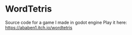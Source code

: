 # WordTetris

Source code for a game I made in godot engine
Play it here: https://ababen1.itch.io/wordtetris
